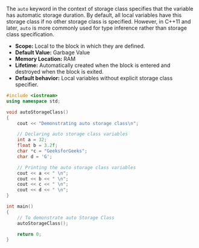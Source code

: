 The `auto` keyword in the context of storage class specifies that the variable has automatic storage duration. By default, all local variables have this storage class if no other storage class is specified. However, in C++11 and later, `auto` is more commonly used for type inference rather than storage class specification.

- **Scope:** Local to the block in which they are defined.
- **Default Value:** Garbage Value
- **Memory Location:** RAM
- **Lifetime:** Automatically created when the block is entered and destroyed when the block is exited.
- **Default behavior:** Local variables without explicit storage class specifier.

```cpp
#include <iostream>
using namespace std;

void autoStorageClass()
{
    cout << "Demonstrating auto storage class\n";

    // Declaring auto storage class variables
    int a = 32;
    float b = 3.2f;
    char *c = "GeeksforGeeks";
    char d = 'G';

    // Printing the auto storage class variables
    cout << a << " \n";
    cout << b << " \n";
    cout << c << " \n";
    cout << d << " \n";
}

int main()
{
    // To demonstrate auto Storage Class
    autoStorageClass();

    return 0;
}
```
